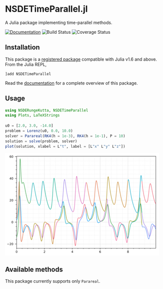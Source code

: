 # NSDETimeParallel.jl

A Julia package implementing time-parallel methods.

[![Documentation](https://img.shields.io/badge/docs-dev-blue.svg)](https://giancarloantonucci.github.io/NSDETimeParallel.jl/dev) ![Build Status](https://img.shields.io/github/actions/workflow/status/giancarloantonucci/NSDETimeParallel.jl/CI.yml) ![Coverage Status](https://img.shields.io/codecov/c/github/giancarloantonucci/NSDETimeParallel.jl)

## Installation

This package is a [registered package](https://juliahub.com/ui/Search?q=NSDETimeParallel&type=packages) compatible with Julia v1.6 and above. From the Julia REPL,

```
]add NSDETimeParallel
```

Read the [documentation](https://giancarloantonucci.github.io/NSDETimeParallel.jl/dev) for a complete overview of this package.

## Usage

```julia
using NSDERungeKutta, NSDETimeParallel
using Plots, LaTeXStrings

u0 = [2.0, 3.0, -14.0]
problem = Lorenz(u0, 0.0, 10.0)
solver = Parareal(RK4(h = 1e-3), RK4(h = 1e-1), P = 10)
solution = solve(problem, solver)
plot(solution, xlabel = L"t", label = [L"x" L"y" L"z"])
```

![svg](imgs/lorenz.svg)

## Available methods

This package currently supports only `Parareal`.
